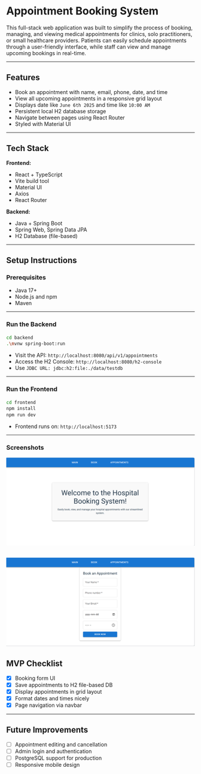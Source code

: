 # Appointment Booking System 

This full-stack web application was built to simplify the process of booking, managing, and viewing medical appointments for clinics, solo practitioners, or small healthcare providers. Patients can easily schedule appointments through a user-friendly interface, while staff can view and manage upcoming bookings in real-time.

---

## Features

- Book an appointment with name, email, phone, date, and time
- View all upcoming appointments in a responsive grid layout
- Displays date like `June 6th 2025` and time like `10:00 AM`
- Persistent local H2 database storage
- Navigate between pages using React Router
- Styled with Material UI

---

## Tech Stack

**Frontend:**
- React + TypeScript
- Vite build tool
- Material UI
- Axios
- React Router

**Backend:**
- Java + Spring Boot
- Spring Web, Spring Data JPA
- H2 Database (file-based)

---

## Setup Instructions

### Prerequisites

- Java 17+
- Node.js and npm
- Maven

---

### Run the Backend

```bash
cd backend
.\mvnw spring-boot:run
```
- Visit the API: `http://localhost:8080/api/v1/appointments`
- Access the H2 Console: `http://localhost:8080/h2-console`
- Use `JDBC URL: jdbc:h2:file:./data/testdb`

---

### Run the Frontend
```bash
cd frontend
npm install
npm run dev
```
- Frontend runs on: `http://localhost:5173`

---

### Screenshots
![](./screenshot.png)

![](./screenshot2.png)
---

## MVP Checklist

- [x] Booking form UI
- [x] Save appointments to H2 file-based DB
- [x] Display appointments in grid layout
- [x] Format dates and times nicely
- [x] Page navigation via navbar

---

## Future Improvements
- [ ] Appointment editing and cancellation
- [ ] Admin login and authentication
- [ ] PostgreSQL support for production
- [ ] Responsive mobile design
